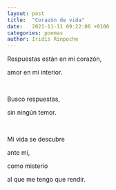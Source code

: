 ```yaml
---
layout: post
title:  "Corazón de vida"
date:   2021-11-11 09:22:06 +0100
categories: poemas
author: Iridis Rinpoche
---
```



Respuestas están en mi corazón,

amor en mi interior.

<br>

Busco respuestas,

sin ningún temor.

<br>

Mi vida se descubre 

ante mi,

como misterio

al que me tengo que rendir.
